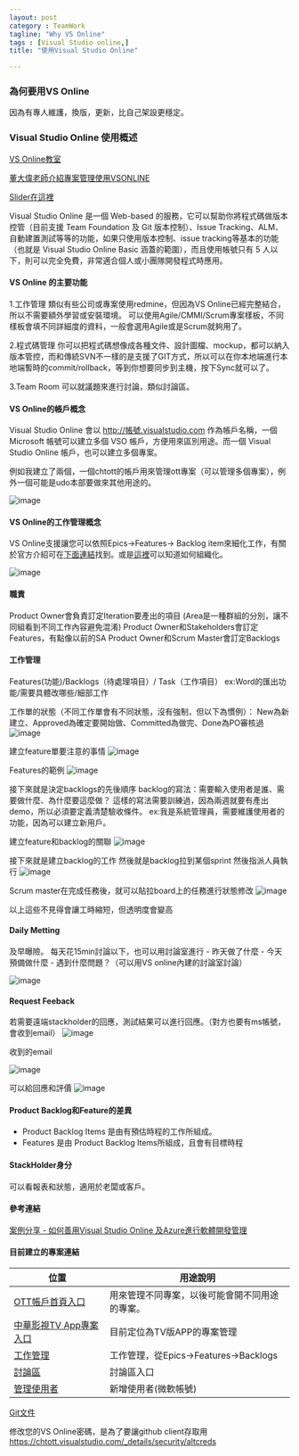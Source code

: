 ```yaml
---
layout: post
category : TeamWork 
tagline: "Why VS Online"
tags : [Visual Studio online,]
title: "使用Visual Studio Online"

---
```




### 為何要用VS Online
因為有專人維護，換版，更新，比自己架設更穩定。

### Visual Studio Online 使用概述
[VS Online教室](http://blogs.msdn.com/b/ericsk/archive/2014/01/10/using-visual-studio-online-as-your-private-git-repository-for-free.aspx)

[董大偉老師介紹專案管理使用VSONLINE](http://www.microsoftvirtualacademy.com/training-courses/visual-studio-online-azure-software-management-case-study)  

[Slider在這裡](https://prezi.com/5n_zvejt2vau/ms-alm-day-2014-public/?utm_campaign=share&utm_medium=copy)

Visual Studio Online 是一個 Web-based 的服務，它可以幫助你將程式碼做版本控管（目前支援 Team Foundation 及 Git 版本控制）、Issue Tracking、ALM、自動建置測試等等的功能，如果只使用版本控制、issue tracking等基本的功能（也就是 Visual Studio Online Basic 涵蓋的範圍），而且使用帳號只有 5 人以下，則可以完全免費，非常適合個人或小團隊開發程式時應用。

#### VS Online 的主要功能

1.工作管理
	類似有些公司或專案使用redmine，但因為VS Online已經完整結合，所以不需要額外學習或安裝環境。
	可以使用Agile/CMMI/Scrum專案樣板，不同樣板會填不同詳細度的資料，一般會選用Agile或是Scrum就夠用了。
	
2.程式碼管理
	你可以把程式碼想像成各種文件、設計圖檔、mockup，都可以納入版本管控，而和傳統SVN不一樣的是支援了GIT方式，所以可以在你本地端進行本地端暫時的commit/rollback，等到你想要同步到主機，按下Sync就可以了。
	
3.Team Room
 可以就議題來進行討論，類似討論區。
 	


#### VS Online的帳戶概念

Visual Studio Online 會以 http://帳號.visualstudio.com 作為帳戶名稱，一個 Microsoft 帳號可以建立多個 VSO 帳戶，方便用來區別用途。而一個 Visual Studio Online 帳戶，也可以建立多個專案。

例如我建立了兩個，一個chtott的帳戶用來管理ott專案（可以管理多個專案），例外一個可能是udo本部要做來其他用途的。

![image](https://farm1.staticflickr.com/344/19841531542_c3c2b58945_o.png)

#### VS Online的工作管理概念

VS Online支援讓您可以依照Epics->Features-> Backlog item來細化工作，有關於官方介紹可在[下面連結](http://blogs.msdn.com/b/visualstudioalm/archive/2015/05/15/scaled-agile-framework-visual-studio-online-process-template-updates.aspx)找到。或是[這裡](https://msdn.microsoft.com/en-us/Library/vs/alm/Work/backlogs/organize-backlog)可以知道如何組織化。

![image](https://farm1.staticflickr.com/312/19227355144_ef3d797d1f_o.png)

#### 職責

Product Owner會負責訂定Iteration要產出的項目
	(Area是一種群組的分別，讓不同組看到不同工作內容避免混淆)
Product Owner和Stakeholders會訂定Features，有點像以前的SA
Product Owner和Scrum Master會訂定Backlogs

#### 工作管理
Features(功能)/Backlogs（待處理項目）/ Task（工作項目）
ex:Word的匯出功能/需要具體改哪些/細部工作

工作單的狀態（不同工作單會有不同狀態，沒有強制，但以下為慣例）：
New為新建立、Approved為確定要開始做、Committed為做完、Done為PO審核過
![image](https://farm1.staticflickr.com/472/19844085352_509a35ab31_o.png)

建立feature單要注意的事情
![image](https://farm1.staticflickr.com/259/19825350656_c5fd3dfea9_o.png)

Features的範例
![image](https://farm1.staticflickr.com/382/19844273052_d236f62950_o.png)

接下來就是決定backlogs的先後順序
backlog的寫法：需要輸入使用者是誰、需要做什麼、為什麼要這麼做？
這樣的寫法需要訓練過，因為兩週就要有產出demo，所以必須要定義清楚驗收條件。
ex:我是系統管理員，需要維護使用者的功能，因為可以建立新用戶。

建立feature和backlog的關聯
![image](https://farm1.staticflickr.com/277/19229172854_6b75281958_o.png)

接下來就是建立backlog的工作
然後就是backlog拉到某個sprint
然後指派人員執行
![image](https://farm1.staticflickr.com/381/19663851968_9252b76a4a_o.png)

Scrum master在完成任務後，就可以貼拉board上的任務進行狀態修改
![image](https://farm1.staticflickr.com/259/19663901440_f5486a03d5_o.png)

以上這些不見得會讓工時縮短，但透明度會變高

#### Daily Metting
及早曝險。
每天花15min討論以下，也可以用討論室進行
	- 昨天做了什麼
	- 今天預備做什麼
	- 遇到什麼問題？（可以用VS online內建的討論室討論）
	
	
![image](https://farm1.staticflickr.com/468/19664121868_c70dda83d1_o.png)

#### Request Feeback
若需要遠端stackholder的回應，測試結果可以進行回應。（對方也要有ms帳號，會收到email）
![image](https://farm4.staticflickr.com/3723/19664199470_de0807172d_o.png)

收到的email

![image](https://farm1.staticflickr.com/441/19852237235_aef9dd8283_o.png)

可以給回應和評價
![image](https://farm4.staticflickr.com/3666/19664206468_432a8807ef_o.png)

#### Product Backlog和Feature的差異

 - Product Backlog Items 是由有預估時程的工作所組成。
 - Features 是由 Product Backlog Items所組成，且會有目標時程
 

#### StackHolder身分
可以看報表和狀態，適用於老闆或客戶。


#### 參考連結
[案例分享 - 如何善用Visual Studio Online 及Azure進行軟體開發管理](http://www.microsoftvirtualacademy.com/training-courses/visual-studio-online-azure-software-management-case-study)


#### 目前建立的專案連結

| 位置                                                                                                                                                                    | 用途說明                                       |
|-------------------------------------------------------------------------------------------------------------------------------------------------------------------------|------------------------------------------------|
| [OTT帳戶首頁入口](https://chtott.visualstudio.com/)                                                                                                                     | 用來管理不同專案，以後可能會開不同用途的專案。 |
| [中華影視TV App專案入口](https://chtott.visualstudio.com/DefaultCollection/%E4%B8%AD%E8%8F%AF%E5%BD%B1%E8%A6%96TV%20App)                                                | 目前定位為TV版APP的專案管理                    |
| [工作管理](https://chtott.visualstudio.com/DefaultCollection/%E4%B8%AD%E8%8F%AF%E5%BD%B1%E8%A6%96TV%20App/_backlogs#level=Epics&_a=backlog)                             | 工作管理，從Epics->Features->Backlogs          |
| [討論區](https://chtott.visualstudio.com/_rooms)                                                                                                                        | 討論區入口                                     |
| [管理使用者](https://chtott.visualstudio.com/DefaultCollection/%E4%B8%AD%E8%8F%AF%E5%BD%B1%E8%A6%96TV%20App/%E4%B8%AD%E8%8F%AF%E5%BD%B1%E8%A6%96TV%20App%20Team/_admin) | 新增使用者(微軟帳號)                           |


[Git文件](https://chtott.visualstudio.com/DefaultCollection/_git/%E4%B8%AD%E8%8F%AF%E5%BD%B1%E8%A6%96TV%20App)

修改您的VS Online密碼，是為了要讓github client存取用
https://chtott.visualstudio.com/_details/security/altcreds

